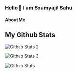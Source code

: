 ### Hello 👋  I am Soumyajit Sahu

#### About Me



## My Github Stats

![Github Stats 2](https://github-readme-stats.vercel.app/api/top-langs/?username=soumyajit451)

![Github Stats 3](https://github-readme-stats.vercel.app/api?username=soumyajit451)

![Github Stats](https://github-readme-streak-stats.herokuapp.com/?user=soumyajit451)


<!--
**soumyajit451/soumyajit451** is a ✨ _special_ ✨ repository because its `README.md` (this file) appears on your GitHub profile.

Here are some ideas to get you started:

- 🔭 I’m currently working on ...
- 🌱 I’m currently learning ...
- 👯 I’m looking to collaborate on ...
- 🤔 I’m looking for help with ...
- 💬 Ask me about ...
- 📫 How to reach me: ...
- 😄 Pronouns: ...
- ⚡ Fun fact: ...
-->
